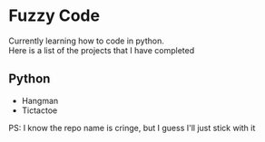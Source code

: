 # Fuzzy Code

Currently learning how to code in python.<br/>
Here is a list of the projects that I have completed

## Python
- Hangman 
- Tictactoe

PS: I know the repo name is cringe, but I guess I'll just stick with it

